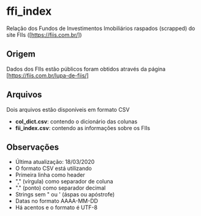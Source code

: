 # ffi_index
Relação dos Fundos de Investimentos Imobiliários raspados (scrapped) do site FIIs ([https://fiis.com.br/])

## Origem
Dados dos FIIs estão públicos foram obtidos através da página [https://fiis.com.br/lupa-de-fiis/]

## Arquivos
Dois arquivos estão disponíveis em formato CSV
+ **col_dict.csv**: contendo o dicionário das colunas
+ **fii_index.csv**: contendo as informações sobre os FIIs

## Observações
+ Última atualização: 18/03/2020
+ O formato CSV está utilizando 
 + Primeira linha como header
 + "," (vírgula) como separador de coluna
 + "." (ponto) como separador decimal
 + Strings sem " ou ' (áspas ou apóstrofe) 
 + Datas no formato AAAA-MM-DD
 + Há acentos e o formato é UTF-8